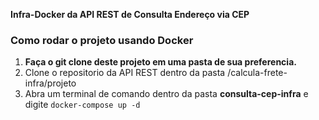 **Infra-Docker da API REST de Consulta Endereço via CEP**

### Como rodar o projeto usando Docker
1. **Faça o git clone deste projeto em uma pasta de sua preferencia.**
2. Clone o repositorio da API REST dentro da pasta /calcula-frete-infra/projeto
3. Abra um terminal de comando dentro da pasta **consulta-cep-infra** e digite
`docker-compose up -d`

